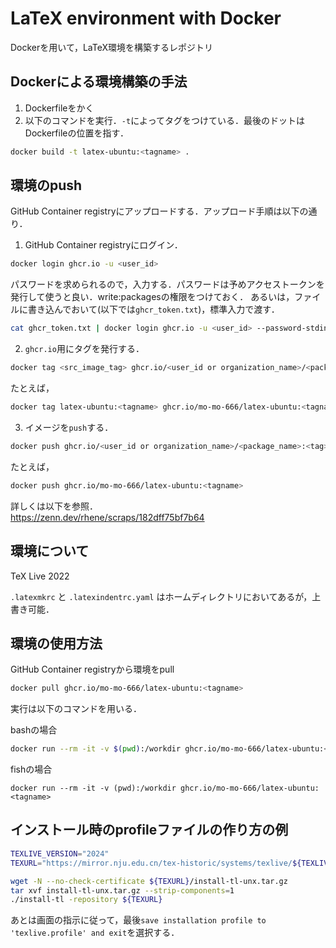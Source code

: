 # LaTeX environment with Docker

Dockerを用いて，LaTeX環境を構築するレポジトリ

## Dockerによる環境構築の手法

1. Dockerfileをかく
2. 以下のコマンドを実行．`-t`によってタグをつけている．最後のドットはDockerfileの位置を指す．

```bash
docker build -t latex-ubuntu:<tagname> .
```

## 環境のpush

GitHub Container registryにアップロードする．アップロード手順は以下の通り．

1. GitHub Container registryにログイン．

```bash
docker login ghcr.io -u <user_id>
```

パスワードを求められるので，入力する．パスワードは予めアクセストークンを発行して使うと良い．write:packagesの権限をつけておく．
あるいは，ファイルに書き込んでおいて(以下では`ghcr_token.txt`)，標準入力で渡す．

```bash
cat ghcr_token.txt | docker login ghcr.io -u <user_id> --password-stdin
```
2. `ghcr.io`用にタグを発行する．

```bash
docker tag <src_image_tag> ghcr.io/<user_id or organization_name>/<package_name>:<tag>
```
たとえば，
```bash
docker tag latex-ubuntu:<tagname> ghcr.io/mo-mo-666/latex-ubuntu:<tagname>
```

3. イメージを`push`する．

```bash
docker push ghcr.io/<user_id or organization_name>/<package_name>:<tag>
```
たとえば，
```bash
docker push ghcr.io/mo-mo-666/latex-ubuntu:<tagname>
```

詳しくは以下を参照．  
https://zenn.dev/rhene/scraps/182dff75bf7b64


## 環境について
TeX Live 2022

`.latexmkrc` と `.latexindentrc.yaml` はホームディレクトリにおいてあるが，上書き可能．


## 環境の使用方法
GitHub Container registryから環境をpull

```bash
docker pull ghcr.io/mo-mo-666/latex-ubuntu:<tagname>
```
実行は以下のコマンドを用いる．

bashの場合
```bash
docker run --rm -it -v $(pwd):/workdir ghcr.io/mo-mo-666/latex-ubuntu:<tagname>
```
fishの場合
```fish
docker run --rm -it -v (pwd):/workdir ghcr.io/mo-mo-666/latex-ubuntu:<tagname>
```

## インストール時のprofileファイルの作り方の例

```bash
TEXLIVE_VERSION="2024"
TEXURL="https://mirror.nju.edu.cn/tex-historic/systems/texlive/${TEXLIVE_VERSION}/tlnet-final"

wget -N --no-check-certificate ${TEXURL}/install-tl-unx.tar.gz
tar xvf install-tl-unx.tar.gz --strip-components=1
./install-tl -repository ${TEXURL}
```

あとは画面の指示に従って，最後`save installation profile to 'texlive.profile' and exit`を選択する．
